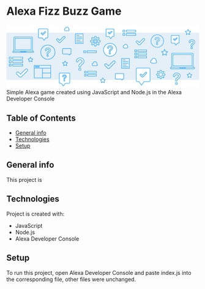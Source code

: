 # Alexa Fizz Buzz Game
![](ReadMeBanner.png)
Simple Alexa game created using JavaScript and Node.js in the Alexa Developer Console

## Table of Contents
* [General info](#general-info)
* [Technologies](#technologies)
* [Setup](#setup)

## General info
This project is 

## Technologies
Project is created with:
* JavaScript
* Node.js
* Alexa Developer Console

## Setup
To run this project, open Alexa Developer Console and paste index.js into the corresponding file, other files were unchanged.
